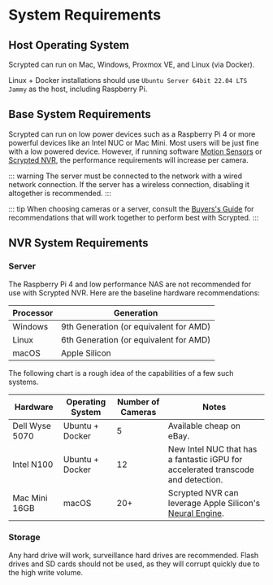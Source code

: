 # System Requirements

## Host Operating System

Scrypted can run on Mac, Windows, Proxmox VE, and Linux (via Docker).

<!--@include: ./parts/proxmox-tip.md-->

Linux + Docker installations should use `Ubuntu Server 64bit 22.04 LTS Jammy` as the host, including Raspberry Pi.

## Base System Requirements

Scrypted can run on low power devices such as a Raspberry Pi 4 or more powerful devices like an Intel NUC or Mac Mini. Most users will be just fine with a low powered device. However, if running software [Motion Sensors](/detection/motion-detection) or [Scrypted NVR](/scrypted-nvr/), the performance requirements will increase per camera.

::: warning
The server must be connected to the network with a wired network connection. If the server has a wireless connection, disabling it altogether is recommended.
:::

::: tip
When choosing cameras or a server, consult the [Buyers's Guide](/buyers-guide/) for recommendations that will work together to perform best with Scrypted.
:::

## NVR System Requirements

### Server

The Raspberry Pi 4 and low performance NAS are not recommended for use with Scrypted NVR. Here are the baseline hardware recommendations:

|Processor|Generation|
|-|-|
|Windows|9th Generation (or equivalent for AMD)|
|Linux|6th Generation (or equivalent for AMD)|
|macOS|Apple Silicon|

The following chart is a rough idea of the capabilities of a few such systems.

|Hardware|Operating System|Number of Cameras|Notes|
|-|-|-|-|
|Dell Wyse 5070|Ubuntu + Docker|5|Available cheap on eBay.|
|Intel N100|Ubuntu + Docker|12|New Intel NUC that has a fantastic iGPU for accelerated transcode and detection.|
|Mac Mini 16GB|macOS|20+|Scrypted NVR can leverage Apple Silicon's [Neural Engine](https://www.makeuseof.com/what-is-a-neural-engine-how-does-it-work/).|

### Storage

Any hard drive will work, surveillance hard drives are recommended. Flash drives and SD cards should not be used, as they will corrupt quickly due to the high write volume.
